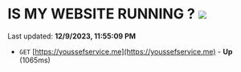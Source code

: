 # IS MY WEBSITE RUNNING ? [![](https://img.shields.io/static/v1?label=Sponsor&message=%E2%9D%A4&logo=GitHub&color=%23fe8e86)](https://github.com/sponsors/<username>)

Last updated: **12/9/2023, 11:55:09 PM**

- `GET` [https://youssefservice.me](https://youssefservice.me) - **Up** (1065ms)
